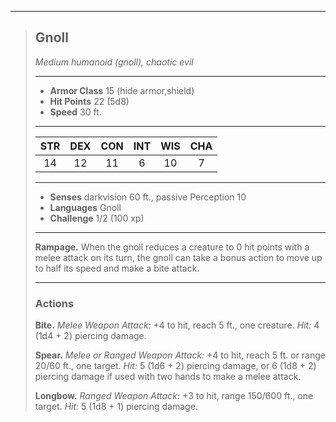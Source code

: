 ***
> ## Gnoll
> *Medium humanoid (gnoll), chaotic evil*
> 
> ***
> 
> - **Armor Class** 15 (hide armor,shield)
> - **Hit Points** 22 (5d8)
> - **Speed** 30 ft.
> 
> ***
> 
> |STR|DEX|CON|INT|WIS|CHA|
> |:---:|:---:|:---:|:---:|:---:|:---:|
> |14|12|11|6|10|7|
> 
> ***
> 
> - **Senses** darkvision 60 ft., passive Perception 10
> - **Languages** Gnoll
> - **Challenge** 1/2 (100 xp)
> 
> ***
> 
> **Rampage.** When the gnoll reduces a creature to 0 hit points with a melee attack on its turn, the gnoll can take a bonus action to move up to half its speed and make a bite attack.
> 
> ***
> 
> ### Actions
> **Bite.** *Melee Weapon Attack:* +4 to hit, reach 5 ft., one creature. *Hit:* 4 (1d4 + 2) piercing damage.
> 
> **Spear.** *Melee or Ranged Weapon Attack:* +4 to hit, reach 5 ft. or range 20/60 ft., one target. *Hit:* 5 (1d6 + 2) piercing damage, or 6 (1d8 + 2) piercing damage if used with two hands to make a melee attack.
> 
> **Longbow.** *Ranged Weapon Attack:* +3 to hit, range 150/600 ft., one target. *Hit:* 5 (1d8 + 1) piercing damage.